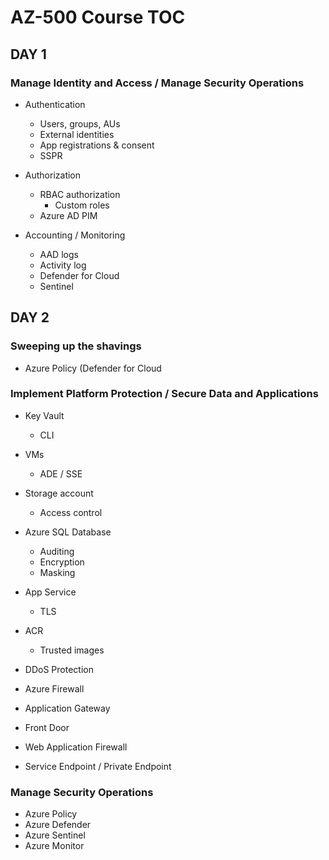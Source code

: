 # AZ-500 Course TOC

## DAY 1

### Manage Identity and Access / Manage Security Operations

* Authentication
  * Users, groups, AUs
  * External identities
  * App registrations & consent
  * SSPR

* Authorization
  * RBAC authorization
    * Custom roles
  * Azure AD PIM

* Accounting / Monitoring
  * AAD logs
  * Activity log
  * Defender for Cloud
  * Sentinel






## DAY 2

### Sweeping up the shavings

* Azure Policy (Defender for Cloud

### Implement Platform Protection / Secure Data and Applications

* Key Vault
  * CLI
* VMs
  * ADE / SSE
* Storage account
  * Access control
* Azure SQL Database
  * Auditing
  * Encryption
  * Masking

* App Service
  * TLS
* ACR
  * Trusted images

* DDoS Protection
* Azure Firewall
* Application Gateway
* Front Door
* Web Application Firewall
* Service Endpoint / Private Endpoint

### Manage Security Operations

* Azure Policy
* Azure Defender
* Azure Sentinel
* Azure Monitor
